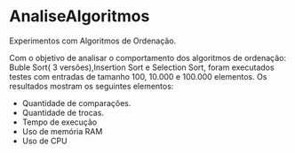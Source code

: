 # AnaliseAlgoritmos
Experimentos com Algoritmos de Ordenação.

Com o objetivo de analisar o comportamento dos algoritmos de ordenação: Buble Sort( 3 versões),Insertion Sort e Selection Sort, foram executados testes com entradas de tamanho 100, 10.000 e 100.000 elementos.
Os resultados mostram os seguintes elementos:
  - Quantidade de comparações.
  - Quantidade de trocas.
  - Tempo de execução
  - Uso de memória RAM
  - Uso de CPU
  
